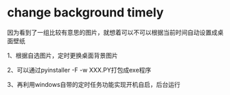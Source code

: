 # change background timely
因为看到了一组比较有意思的图片，就想着可以不可以根据当前时间自动设置成桌面壁纸

1、根据自选图片，定时更换桌面背景图片

2、可以通过pyinstaller -F -w XXX.PY打包成exe程序
 
3、再利用windows自带的定时任务功能实现开机自启，后台运行
